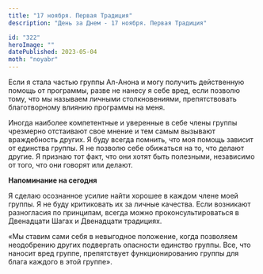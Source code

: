 ```yaml
---
title: "17 ноября. Первая Традиция"
description: "День за Днем - 17 ноября. Первая Традиция"

id: "322"
heroImage: ""
datePublished: 2023-05-04
moth: "noyabr"
---
```


Если я стала частью группы Ал-Анона и могу получить действенную помощь от
программы, разве не нанесу я себе вред, если позволю тому, что мы называем
личными столкновениями, препятствовать благотворному влиянию программы на
меня.

Иногда наиболее компетентные и уверенные в себе члены группы чрезмерно
отстаивают свое мнение и тем самым вызывают враждебность других. Я буду всегда
помнить, что моя помощь зависит от единства группы. Я не позволю себе
обижаться на то, что делают другие. Я признаю тот факт, что они хотят быть
полезными, независимо от того, что они говорят или делают.

**Напоминание на сегодня**

Я сделаю осознанное усилие найти хорошее в каждом члене моей группы. Я не буду
критиковать их за личные качества. Если возникают разногласия по принципам,
всегда можно проконсультироваться в Двенадцати Шагах и Двенадцати традициях.

«Мы ставим сами себя в невыгодное положение, когда позволяем неодобрению
других подвергать опасности единство группы. Все, что наносит вред группе,
препятствует функционированию группы для блага каждого в этой группе».
